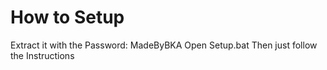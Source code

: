 # How to Setup
Extract it with the Password: MadeByBKA
Open Setup.bat Then just follow the Instructions

